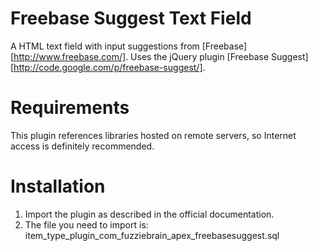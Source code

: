 # Freebase Suggest Text Field #
A HTML text field with input suggestions from [Freebase][http://www.freebase.com/]. Uses the jQuery plugin [Freebase Suggest][http://code.google.com/p/freebase-suggest/].

# Requirements #
This plugin references libraries hosted on remote servers, so Internet access is definitely recommended.

# Installation #
1. Import the plugin as described in the official documentation.
2. The file you need to import is: item_type_plugin_com_fuzziebrain_apex_freebasesuggest.sql

